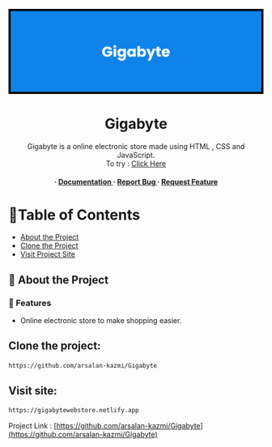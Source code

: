 <div align='center'>

<a href="https://gigabytewebstore.netlify.app"><img src="/image/gigabyte.png"></a>

<h1>Gigabyte </h1>
<p>Gigabyte is a online electronic store made using HTML , CSS and JavaScript. <br>To try : <a href="https://gigabytewebstore.netlify.app">Click Here</a></p>

<h4> <span> · </span> <a href="https://github.com/arsalan-kazmi/Gigabyte/blob/master/README.md"> Documentation </a> <span> · </span> <a href="https://github.com/arsalan-kazmi/Gigabyte/issues"> Report Bug </a> <span> · </span> <a href="https://github.com/arsalan-kazmi/Gigabyte/issues"> Request Feature </a> </h4>

</div>

# :notebook_with_decorative_cover:Table of Contents

- [About the Project](#star2-about-the-project)
- [Clone the Project](#Clone-the-project)
- [Visit Project Site](#Visit-site)

## :star2: About the Project

### :dart: Features

- Online electronic store to make shopping easier.

## Clone the project:

```bash
https://github.com/arsalan-kazmi/Gigabyte
```

## Visit site:

```bash
https://gigabytewebstore.netlify.app
```

Project Link : [https://github.com/arsalan-kazmi/Gigabyte](https://github.com/arsalan-kazmi/Gigabyte)
